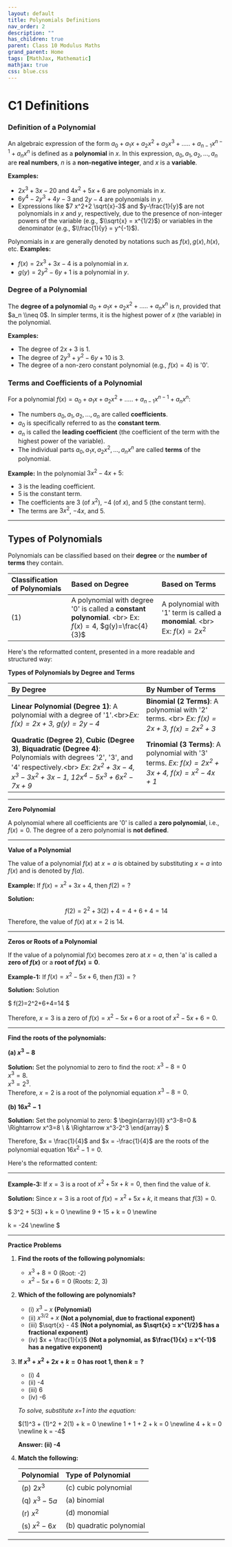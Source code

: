 ```yaml
---
layout: default
title: Polynomials Definitions
nav_order: 2
description: ""
has_children: true
parent: Class 10 Modulus Maths
grand_parent: Home
tags: [MathJax, Mathematic]
mathjax: true
css: blue.css
---
```



# C1 Definitions

### Definition of a Polynomial

An algebraic expression of the form $a_0+a_1 x+a_2 x^2+a_3 x^3+\ldots . .+a_{n-1} x^{n-1}+a_n x^n$ is defined as a **polynomial** in $x$. In this expression, $a_0, a_1, a_2, \ldots, a_n$ are **real numbers**, $n$ is a **non-negative integer**, and $x$ is a **variable**.

**Examples:**

  * $2 x^3+3 x-20$ and $4 x^2+5 x+6$ are polynomials in $x$.
  * $6 y^4-2 y^3+4 y-3$ and $2 y-4$ are polynomials in $y$.
  * Expressions like $7 x^2+2 \sqrt{x}-3$ and $y-\frac{1}{y}$ are not polynomials in $x$ and $y$, respectively, due to the presence of non-integer powers of the variable (e.g., $\\sqrt{x} = x^{1/2}$) or variables in the denominator (e.g., $\\frac{1}{y} = y^{-1}$).

Polynomials in $x$ are generally denoted by notations such as $f(x), g(x), h(x)$, etc.
**Examples:**

  * $f(x)=2 x^3+3 x-4$ is a polynomial in $x$.
  * $g(y)=2 y^2-6 y+1$ is a polynomial in $y$.

### Degree of a Polynomial

The **degree of a polynomial** $a_0+a_1 x+a_2 x^2+\ldots . .+a_n x^n$ is $n$, provided that $a_n \\neq 0$. In simpler terms, it is the highest power of $x$ (the variable) in the polynomial.

**Examples:**

  * The degree of $2 x+3$ is 1.
  * The degree of $2 y^3+y^2-6 y+10$ is 3.
  * The degree of a non-zero constant polynomial (e.g., $f(x)=4$) is '0'.

### Terms and Coefficients of a Polynomial

For a polynomial $f(x)=a_0+a_1 x+a_2 x^2+\ldots . .+a_{n-1} x^{n-1}+a_n x^n$:

  * The numbers $a_0, a_1, a_2, \ldots, a_n$ are called **coefficients**.
  * $a_0$ is specifically referred to as the **constant term**.
  * $a_n$ is called the **leading coefficient** (the coefficient of the term with the highest power of the variable).
  * The individual parts $a_0, a_1 x, a_2 x^2, \ldots, a_n x^n$ are called **terms** of the polynomial.

**Example:**
In the polynomial $3 x^2-4 x+5$:

  * $3$ is the leading coefficient.
  * $5$ is the constant term.
  * The coefficients are $3$ (of $x^2$), $-4$ (of $x$), and $5$ (the constant term).
  * The terms are $3 x^2$, $-4 x$, and $5$.

-----

## Types of Polynomials

Polynomials can be classified based on their **degree** or the **number of terms** they contain.

| Classification of Polynomials | Based on Degree                                     | Based on Terms                               |
| :---------------------------- | :-------------------------------------------------- | :------------------------------------------- |
| (1)                           | A polynomial with degree '0' is called a **constant polynomial**. <br\> Ex: $f(x)=4$, $g(y)=\frac{4}{3}$ | A polynomial with '1' term is called a **monomial**. <br\> Ex: $f(x)=2 x^2$ |
Here's the reformatted content, presented in a more readable and structured way:

**Types of Polynomials by Degree and Terms**

| By Degree                                                                                                                                                                             | By Number of Terms                                                                                   |
| :------------------------------------------------------------------------------------------------------------------------------------------------------------------------------------ | :--------------------------------------------------------------------------------------------------- |
| **Linear Polynomial (Degree 1)**: A polynomial with a degree of '1'.\<br\>*Ex: $f(x) = 2x + 3$, $g(y) = 2y - 4$*                                                                       | **Binomial (2 Terms)**: A polynomial with '2' terms. <br\> *Ex: $f(x) = 2x + 3$, $f(x) = 2x^2 + 3$*    |
| **Quadratic (Degree 2)**, **Cubic (Degree 3)**, **Biquadratic (Degree 4)**: Polynomials with degrees '2', '3', and '4' respectively.\<br\> *Ex: $2x^2 + 3x - 4$, $x^3 - 3x^2 + 3x - 1$, $12x^4 - 5x^3 + 6x^2 - 7x + 9$* | **Trinomial (3 Terms)**: A polynomial with '3' terms. *Ex: $f(x) = 2x^2 + 3x + 4$, $f(x) = x^2 - 4x + 1$* |

-----

**Zero Polynomial**

A polynomial where all coefficients are '0' is called a **zero polynomial**, i.e., $f(x) = 0$. The degree of a zero polynomial is **not defined**.

-----

**Value of a Polynomial**

The value of a polynomial $f(x)$ at $x=a$ is obtained by substituting $x=a$ into $f(x)$ and is denoted by $f(a)$.

**Example:**
If $f(x) = x^2 + 3x + 4$, then $f(2) = ?$

**Solution:**
$$f(2) = 2^2 + 3(2) + 4 = 4 + 6 + 4 = 14$$
Therefore, the value of $f(x)$ at $x=2$ is $14$.

-----

**Zeros or Roots of a Polynomial**

If the value of a polynomial $f(x)$ becomes zero at $x=a$, then 'a' is called a **zero of $f(x)$** or a **root of $f(x)=0$**.

**Example-1:**
If $f(x) = x^2 - 5x + 6$, then $f(3) = ?$

**Solution:**
Solution

$
f(2)=2^2+6+4=14
$


Therefore, $x=3$ is a zero of $f(x) = x^2 - 5x + 6$ or a root of $x^2 - 5x + 6 = 0$.



-----

**Find the roots of the polynomials:**

**(a) $x^3 - 8$**

**Solution:**
Set the polynomial to zero to find the root:
$x^3 - 8 = 0$   
$x^3 = 8$.      
$x^3 = 2^3$.  
Therefore, $x=2$ is a root of the polynomial equation $x^3 - 8 = 0$.

**(b) $16x^2 - 1$**

**Solution:**
Set the polynomial to zero:
$
\begin{array}{ll}
x^3-8=0 & \Rightarrow x^3=8 \\
& \Rightarrow x^3-2^3
\end{array}
$


Therefore, $x = \frac{1}{4}$ and $x = -\frac{1}{4}$ are the roots of the polynomial equation $16x^2 - 1 = 0$.


Here's the reformatted content:

---

**Example-3:**
If $x=3$ is a root of $x^2 + 5x + k = 0$, then find the value of $k$.

**Solution:**
Since $x=3$ is a root of $f(x) = x^2 + 5x + k$, it means that $f(3) = 0$.

$
3^2 + 5(3) + k = 0 \newline
9 + 15 + k = 0 \newline

k = -24  \newline
$

---

**Practice Problems**

1.  **Find the roots of the following polynomials:**
    * $x^3 + 8 = 0$ (Root: -2)
    * $x^2 - 5x + 6 = 0$ (Roots: 2, 3)

2.  **Which of the following are polynomials?**
    * (i) $x^3 - x$ **(Polynomial)**
    * (ii) $x^{3/2} + x$ **(Not a polynomial, due to fractional exponent)**
    * (iii) $\sqrt{x} - 4$ **(Not a polynomial, as $\sqrt{x} = x^{1/2}$ has a fractional exponent)**
    * (iv) $x + \frac{1}{x}$ **(Not a polynomial, as $\frac{1}{x} = x^{-1}$ has a negative exponent)**

3.  **If $x^3 + x^2 + 2x + k = 0$ has root 1, then $k = ?$**
    * (i) 4
    * (ii) -4
    * (iii) 6
    * (iv) -6

    _To solve, substitute x=1 into the equation:_

      $(1)^3 + (1)^2 + 2(1) + k = 0 \newline
      1 + 1 + 2 + k = 0 \newline  
      4 + k = 0 \newline   
      k = -4$

    **Answer: (ii) -4**

4.  **Match the following:**

    | Polynomial       | Type of Polynomial   |
    | :--------------- | :------------------- |
    | (p) $2x^3$       | (c) cubic polynomial |
    | (q) $x^3 - 5a$   | (a) binomial         |
    | (r) $x^2$        | (d) monomial         |
    | (s) $x^2 - 6x$   | (b) quadratic polynomial |

---

